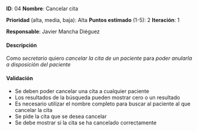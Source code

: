 **ID**: 04
**Nombre**: Cancelar cita

**Prioridad** (alta, media, baja): Alta
**Puntos estimado** (1-5): 2
**Iteración**: 1

**Responsable**: Javier Mancha Diéguez

#### Descripción

Como *secretario* quiero *cancelar la cita de un paciente* para *poder anularla a disposición del paciente*

#### Validación

* Se deben poder cancelar una cita a cualquier paciente
* Los resultados de la búsqueda pueden mostrar cero o un resultado
* Es necesario utilizar el nombre completo para buscar al paciente al que cancelar la cita
* Se pide la cita que se desea cancelar
* Se debe mostrar si la cita se ha cancelado correctamente


